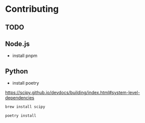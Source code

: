 # Contributing

## TODO

## Node.js

- install pnpm

## Python

- install poetry

https://scipy.github.io/devdocs/building/index.html#system-level-dependencies

```sh
brew install scipy
```

```sh
poetry install
```
